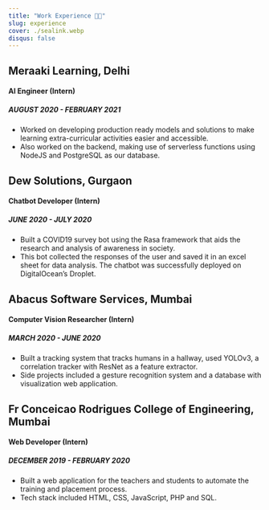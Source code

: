 ```yaml
---
title: "Work Experience 👨‍💻"
slug: experience
cover: ./sealink.webp
disqus: false
---
```


## Meraaki Learning, Delhi

<h4>AI Engineer (Intern)</h4>
<h5>AUGUST 2020 - FEBRUARY 2021</h5>

* Worked on developing production ready models and solutions to make learning extra-curricular activities easier and accessible.
* Also worked on the backend, making use of serverless functions using NodeJS and PostgreSQL as our database.

## Dew Solutions, Gurgaon

<h4>Chatbot Developer (Intern)</h4>
<h5>JUNE 2020 - JULY 2020</h5>

* Built a COVID19 survey bot using the Rasa framework that aids the research and analysis of awareness in society. 
* This bot collected the responses of the user and saved it in an excel sheet for data analysis. The chatbot was successfully deployed on DigitalOcean’s Droplet.

## Abacus Software Services, Mumbai

<h4>Computer Vision Researcher (Intern)</h4>
<h5>MARCH 2020 - JUNE 2020</h5>

* Built a tracking system that tracks humans in a hallway, used YOLOv3, a correlation tracker with ResNet as a feature extractor.
* Side projects included a gesture recognition system and a database with visualization web application.

## Fr Conceicao Rodrigues College of Engineering, Mumbai

<h4>Web Developer (Intern)</h4>
<h5>DECEMBER 2019 - FEBRUARY 2020</h5>

* Built a web application for the teachers and students to automate the training and placement process. 
* Tech stack included HTML, CSS, JavaScript, PHP and SQL.